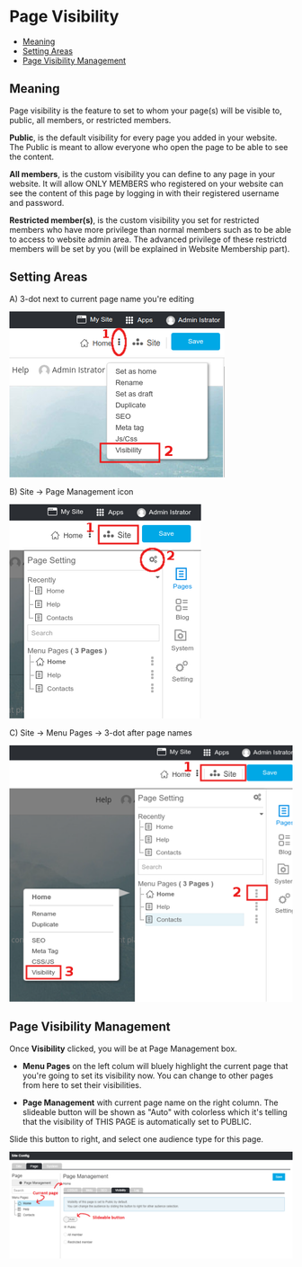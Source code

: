 # Page Visibility

-   [Meaning](#meaning)
-   [Setting Areas](#setting-areas)
-   [Page Visibility Management](#page-visibility-management)

## Meaning

Page visibility is the feature to set to whom your page(s) will be visible to, public, all members, or restricted members.

**Public**, is the default visibility for every page you added in your website. The Public is meant to allow everyone who open the page to be able to see the content.

**All members**, is the custom visibility you can define to any page in your website. It will allow ONLY MEMBERS who registered on your website can see the content of this page by logging in with their registered username and password.

**Restricted member(s)**, is the custom visibility you set for restricted members who have more privilege than normal members such as to be able to access to website admin area. The advanced privilege of these restrictd members will be set by you (will be explained in Website Membership part).

## Setting Areas

A) 3-dot next to current page name you're editing

![image](images/Visibility1.png)

B) Site -> Page Management icon

![image](images/visibility2.png)

C) Site -> Menu Pages -> 3-dot after page names

![image](images/visibility3.png)

## Page Visibility Management

Once **Visibility** clicked, you will be at Page Management box.

-   **Menu Pages** on the left colum will bluely highlight the current page that you're going to set its visibility now. You can change to other pages from here to set their visibilities.

-   **Page Management** with current page name on the right column. The slideable button will be shown as "Auto" with colorless which it's telling that the visibility of THIS PAGE is automatically set to PUBLIC.

Slide this button to right, and select one audience type for this page.

![image](images/visibility5.png)
